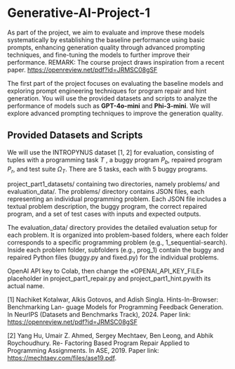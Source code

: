 # Generative-AI-Project-1

As part of the project, we aim to evaluate and improve these models systematically by establishing the baseline performance using basic prompts, enhancing generation quality through advanced prompting techniques, and fine-tuning the models to further improve their performance. REMARK: The course project draws inspiration from a recent paper. https://openreview.net/pdf?id=JRMSC08gSF

The first part of the project focuses on evaluating the baseline models and exploring prompt engineering techniques for program repair and hint generation. You will use the provided datasets and scripts to analyze the performance of models such as **GPT-4o-mini** and **Phi-3-mini**. We will explore advanced prompting techniques to improve the generation quality.

## Provided Datasets and Scripts

We will use the INTROPYNUS dataset [1, 2] for evaluation, consisting of tuples with a programming
task $T$ , a buggy program $P_b$, repaired program $P_r$, and test suite $Ω_T$. There are 5 tasks, each with 5 buggy programs.

project_part1_datasets/ containing two directories, namely problems/ and evaluation_data/.
The problems/ directory contains JSON files, each representing an individual programming problem. Each JSON file includes a textual problem description, the buggy program, the correct repaired program, and a set of test cases with inputs and expected outputs. 

The evaluation_data/ directory provides the detailed evaluation setup for each problem. It is organized into problem-based folders, where each folder corresponds to a specific programming problem (e.g., 1_sequential-search). Inside each problem folder, subfolders (e.g., prog_1) contain the buggy and repaired Python files (buggy.py and fixed.py) for the individual problems.

OpenAI API key to Colab, then change the «OPENAI_API_KEY_FILE» placeholder in project_part1_repair.py and project_part1_hint.pywith its actual name.

[1] Nachiket Kotalwar, Alkis Gotovos, and Adish Singla. Hints-In-Browser: Benchmarking Lan-
guage Models for Programming Feedback Generation. In NeurIPS (Datasets and Benchmarks
Track), 2024. Paper link: https://openreview.net/pdf?id=JRMSC08gSF

[2] Yang Hu, Umair Z. Ahmed, Sergey Mechtaev, Ben Leong, and Abhik Roychoudhury. Re-
Factoring Based Program Repair Applied to Programming Assignments. In ASE, 2019. Paper
link: https://mechtaev.com/files/ase19.pdf.
